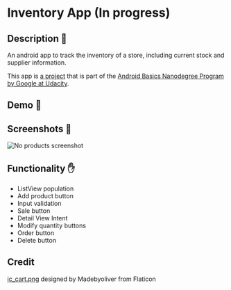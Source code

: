 # Inventory App (In progress)

## Description :pencil:

An android app to track the inventory of a store, including current stock and supplier information.

This app is [a project](https://www.udacity.com/course/android-basics-data-storage--ud845) that is part of the [Android Basics Nanodegree Program by Google at Udacity](https://www.udacity.com/course/android-basics-nanodegree-by-google--nd803).

## Demo :iphone:

## Screenshots :iphone:

![No products screenshot](https://github.com/joshvocal/Inventory-App/blob/master/demo/screenshot-no-products.png)

## Functionality :hand:

* ListView population
* Add product button
* Input validation
* Sale button
* Detail View Intent
* Modify quantity buttons
* Order button
* Delete button

## Credit
[ic_cart.png](https://github.com/joshvocal/Inventory-App/blob/master/app/src/main/res/drawable-hdpi/ic_cart.png) designed by Madebyoliver from Flaticon

